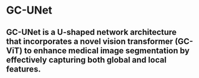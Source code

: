 # GC-UNet 
## GC-UNet is a U-shaped network architecture that incorporates a novel vision transformer (GC-ViT) to enhance medical image segmentation by effectively capturing both global and local features.
